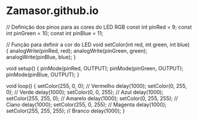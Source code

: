 # Zamasor.github.io

// Definição dos pinos para as cores do LED RGB
const int pinRed = 9;
const int pinGreen = 10;
const int pinBlue = 11;

// Função para definir a cor do LED
void setColor(int red, int green, int blue) {
    analogWrite(pinRed, red);
    analogWrite(pinGreen, green);
    analogWrite(pinBlue, blue);
}

void setup() {
    pinMode(pinRed, OUTPUT);
    pinMode(pinGreen, OUTPUT);
    pinMode(pinBlue, OUTPUT);
}

void loop() {
    setColor(255, 0, 0); // Vermelho
    delay(1000);
    setColor(0, 255, 0); // Verde
    delay(1000);
    setColor(0, 0, 255); // Azul
    delay(1000);
    setColor(255, 255, 0); // Amarelo
    delay(1000);
    setColor(0, 255, 255); // Ciano
    delay(1000);
    setColor(255, 0, 255); // Magenta
    delay(1000);
    setColor(255, 255, 255); // Branco
    delay(1000);
}